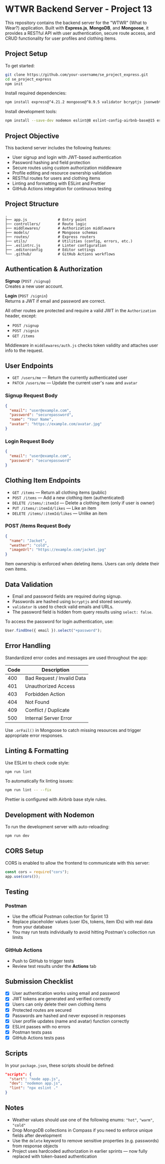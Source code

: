 # WTWR Backend Server - Project 13

This repository contains the backend server for the "WTWR" (What to Wear?) application. Built with **Express.js**, **MongoDB**, and **Mongoose**, it provides a RESTful API with user authentication, secure route access, and CRUD functionality for user profiles and clothing items.

## Project Setup

To get started:

```bash
git clone https://github.com/your-username/se_project_express.git
cd se_project_express
npm init
```

Install required dependencies:

```bash
npm install express@^4.21.2 mongoose@^8.9.5 validator bcryptjs jsonwebtoken cors
```

Install development tools:

```bash
npm install --save-dev nodemon eslint@8 eslint-config-airbnb-base@15 eslint-plugin-import@2 eslint-config-prettier@8 prettier@2
```

## Project Objective

This backend server includes the following features:

- User signup and login with JWT-based authentication
- Password hashing and field protection
- Secure routes using custom authorization middleware
- Profile editing and resource ownership validation
- RESTful routes for users and clothing items
- Linting and formatting with ESLint and Prettier
- GitHub Actions integration for continuous testing

## Project Structure

```
.
├── app.js              # Entry point
├── controllers/        # Route logic
├── middlewares/        # Authorization middleware
├── models/             # Mongoose schemas
├── routes/             # Express routers
├── utils/              # Utilities (config, errors, etc.)
├── .eslintrc.js        # Linter configuration
├── .editorconfig       # Editor settings
└── .github/            # GitHub Actions workflows
```

## Authentication & Authorization

**Signup** (`POST /signup`)  
Creates a new user account.

**Login** (`POST /signin`)  
Returns a JWT if email and password are correct.

All other routes are protected and require a valid JWT in the `Authorization` header, except:

- `POST /signup`
- `POST /signin`
- `GET /items`

Middleware in `middlewares/auth.js` checks token validity and attaches user info to the request.

## User Endpoints

- `GET /users/me` — Return the currently authenticated user
- `PATCH /users/me` — Update the current user's `name` and `avatar`

### Signup Request Body

```json
{
  "email": "user@example.com",
  "password": "securepassword",
  "name": "Your Name",
  "avatar": "https://example.com/avatar.jpg"
}
```

### Login Request Body

```json
{
  "email": "user@example.com",
  "password": "securepassword"
}
```

## Clothing Item Endpoints

- `GET /items` — Return all clothing items (public)
- `POST /items` — Add a new clothing item (authenticated)
- `DELETE /items/:itemId` — Delete a clothing item (only if user is owner)
- `PUT /items/:itemId/likes` — Like an item
- `DELETE /items/:itemId/likes` — Unlike an item

### POST /items Request Body

```json
{
  "name": "Jacket",
  "weather": "cold",
  "imageUrl": "https://example.com/jacket.jpg"
}
```

Item ownership is enforced when deleting items. Users can only delete their own items.

## Data Validation

- Email and password fields are required during signup.
- Passwords are hashed using `bcryptjs` and stored securely.
- `validator` is used to check valid emails and URLs.
- The password field is hidden from query results using `select: false`.

To access the password for login authentication, use:

```js
User.findOne({ email }).select("+password");
```

## Error Handling

Standardized error codes and messages are used throughout the app:

| Code | Description                |
| ---- | -------------------------- |
| 400  | Bad Request / Invalid Data |
| 401  | Unauthorized Access        |
| 403  | Forbidden Action           |
| 404  | Not Found                  |
| 409  | Conflict / Duplicate       |
| 500  | Internal Server Error      |

Use `.orFail()` in Mongoose to catch missing resources and trigger appropriate error responses.

## Linting & Formatting

Use ESLint to check code style:

```bash
npm run lint
```

To automatically fix linting issues:

```bash
npm run lint -- --fix
```

Prettier is configured with Airbnb base style rules.

## Development with Nodemon

To run the development server with auto-reloading:

```bash
npm run dev
```

## CORS Setup

CORS is enabled to allow the frontend to communicate with this server:

```js
const cors = require("cors");
app.use(cors());
```

## Testing

### Postman

- Use the official Postman collection for Sprint 13
- Replace placeholder values (user IDs, tokens, item IDs) with real data from your database
- You may run tests individually to avoid hitting Postman's collection run limits

### GitHub Actions

- Push to GitHub to trigger tests
- Review test results under the **Actions** tab

## Submission Checklist

- [x] User authentication works using email and password
- [x] JWT tokens are generated and verified correctly
- [x] Users can only delete their own clothing items
- [x] Protected routes are secured
- [x] Passwords are hashed and never exposed in responses
- [x] User profile updates (name and avatar) function correctly
- [x] ESLint passes with no errors
- [x] Postman tests pass
- [x] GitHub Actions tests pass

## Scripts

In your `package.json`, these scripts should be defined:

```json
"scripts": {
  "start": "node app.js",
  "dev": "nodemon app.js",
  "lint": "npx eslint ."
}
```

## Notes

- Weather values should use one of the following enums: `"hot"`, `"warm"`, `"cold"`
- Drop MongoDB collections in Compass if you need to enforce unique fields after development
- Use the `delete` keyword to remove sensitive properties (e.g. passwords) from response objects
- Project uses hardcoded authorization in earlier sprints — now fully replaced with token-based authentication
